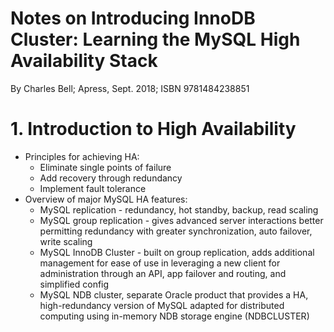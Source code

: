 # Notes on Introducing InnoDB Cluster: Learning the MySQL High Availability Stack

By Charles Bell; Apress, Sept. 2018; ISBN 9781484238851

# 1. Introduction to High Availability

* Principles for achieving HA:
    * Eliminate single points of failure
    * Add recovery through redundancy
    * Implement fault tolerance
* Overview of major MySQL HA features:
    * MySQL replication - redundancy, hot standby, backup, read scaling
    * MySQL group replication - gives advanced server interactions better permitting redundancy with greater synchronization, auto failover, write scaling
    * MySQL InnoDB Cluster - built on group replication, adds additional management for ease of use in leveraging a new client for administration through an API, app failover and routing, and simplified config
    * MySQL NDB cluster, separate Oracle product that provides a HA, high-redundancy version of MySQL adapted for distributed computing using in-memory NDB storage engine (NDBCLUSTER)
